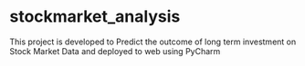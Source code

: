 # stockmarket_analysis
This project is developed to Predict the outcome of long term investment on Stock Market Data and deployed to web using PyCharm
